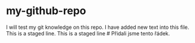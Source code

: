 # my-github-repo
I will test my git knowledge on this repo. 
I have added new text into this file.
This is a staged line.
This is a staged line                       # Přidali jsme tento řádek.
